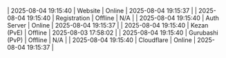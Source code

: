 | 2025-08-04 19:15:40 | Website | Online | 2025-08-04 19:15:37 |
| 2025-08-04 19:15:40 | Registration | Offline | N/A |
| 2025-08-04 19:15:40 | Auth Server | Online | 2025-08-04 19:15:37 |
| 2025-08-04 19:15:40 | Kezan (PvE) | Offline | 2025-08-03 17:58:02 |
| 2025-08-04 19:15:40 | Gurubashi (PvP) | Offline | N/A |
| 2025-08-04 19:15:40 | Cloudflare | Online | 2025-08-04 19:15:37 |

